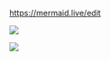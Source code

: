 https://mermaid.live/edit

[![](https://mermaid.ink/img/pako:eNpt0M2qAjEMBeBXidk68wJdKILC1a3bbkJ7xin051pbRMR3tzOOO7MK5DuB5MkmWbDiG64V0WDv5JIl6Eitdt4Z9JvN-pTGqOgP3iea-o7GdCfJoEeq25_4w4zEidAIyRSw0GnWN9rPmbbYfdIdHefErFts9ZsfaQA8XTKkLORb3HFADuJsu-k5zTSXEQGaVWstBqm-aNbx1Wj9t1JwsK6kzGoQf0PHUks6P6JhVXLFFy1_WdTrDbKeYug)](https://mermaid.live/edit#pako:eNpt0M2qAjEMBeBXidk68wJdKILC1a3bbkJ7xin051pbRMR3tzOOO7MK5DuB5MkmWbDiG64V0WDv5JIl6Eitdt4Z9JvN-pTGqOgP3iea-o7GdCfJoEeq25_4w4zEidAIyRSw0GnWN9rPmbbYfdIdHefErFts9ZsfaQA8XTKkLORb3HFADuJsu-k5zTSXEQGaVWstBqm-aNbx1Wj9t1JwsK6kzGoQf0PHUks6P6JhVXLFFy1_WdTrDbKeYug)



[![](https://mermaid.ink/img/pako:eNqNjzEOwjAMRa9See4JMoM4AGsWk7hJRBJHwUFCVe_egGgXEOJP9vf7X_IMhi2BgqHLBTlVLF7n4SXDKQX5vl0qZuMHS3eKXHbGk7lykw__R9OeSRjyZiaqjv5rgRE63cO2vzE_rxrEUyINqo-WJmxRNOi8dLQVi0JHG4QrqAnjjUbAJnx-ZANKaqMNOgR0FdObWlYJ4l-7)](https://mermaid.live/edit#pako:eNqNjzEOwjAMRa9See4JMoM4AGsWk7hJRBJHwUFCVe_egGgXEOJP9vf7X_IMhi2BgqHLBTlVLF7n4SXDKQX5vl0qZuMHS3eKXHbGk7lykw__R9OeSRjyZiaqjv5rgRE63cO2vzE_rxrEUyINqo-WJmxRNOi8dLQVi0JHG4QrqAnjjUbAJnx-ZANKaqMNOgR0FdObWlYJ4l-7)

